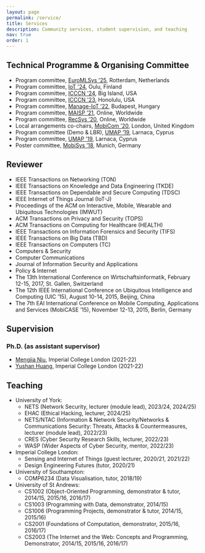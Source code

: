 ```yaml
---
layout: page
permalink: /service/
title: Services
description: Community services, student supervision, and teaching
nav: true
order: 1
---
```


## Technical Programme & Organising Committee

- Program committee, [EuroMLSys '25](https://euromlsys.eu/), Rotterdam, Netherlands
- Program committee, [IoT '24](https://iot-conference.org/iot2024/), Oulu, Finland
- Program committee, [ICCCN '24](http://www.icccn.org/index.html), Big Island, USA
- Program committee, [ICCCN '23](http://www.icccn.org/icccn23/index.html), Honolulu, USA
- Program committee, [Manage-IoT ’22](https://manage-iot.future-iot.org), Budapest, Hungary
- Program committee, [MAISP ’21](https://maisp.gitlab.io), Online, Worldwide
- Program committee, [RecSys ’20](https://recsys.acm.org/recsys20), Online, Worldwide
- Local arrangements co-chairs, [MobiCom ’20](https://sigmobile.org/mobicom/2020), London, United Kingdom
- Program committee (Demo & LBR), [UMAP ’19](http://www.cyprusconferences.org/umap2019), Larnaca, Cyprus
- Program committee, [UMAP ’19](http://www.cyprusconferences.org/umap2019), Larnaca, Cyprus
- Poster committee, [MobiSys ’18](https://www.sigmobile.org/mobisys/2018), Munich, Germany

## Reviewer

- IEEE Transactions on Networking (TON)
- IEEE Transactions on Knowledge and Data Engineering (TKDE)
- IEEE Transactions on Dependable and Secure Computing (TDSC)
- IEEE Internet of Things Journal (IoT-J)
- Proceedings of the ACM on Interactive, Mobile, Wearable and Ubiquitous Technologies (IMWUT)
- ACM Transactions on Privacy and Security (TOPS)
- ACM Transactions on Computing for Healthcare (HEALTH)
- IEEE Transactions on Information Forensics and Security (TIFS)
- IEEE Transactions on Big Data (TBD)
- IEEE Transactions on Computers (TC)
- Computers & Security
- Computer Communications
- Journal of Information Security and Applications
- Policy & Internet
- The 13th International Conference on Wirtschaftsinformatik, February 12-15, 2017, St. Gallen, Switzerland
- The 12th IEEE International Conference on Ubiquitous Intelligence and Computing (UIC ’15), August 10-14, 2015, Beijing, China
- The 7th EAI International Conference on Mobile Computing, Applications and Services (MobiCASE ’15), November 12-13, 2015, Berlin, Germany

## Supervision

### Ph.D. (as assistant supervisor)

- [Mengjia Niu](https://profiles.imperial.ac.uk/m.niu21), Imperial College London (2021-22)
- [Yushan Huang](https://yushan-huang.github.io/), Imperial College London (2021-22)

<!-- ### Undergraduate Research Opportunities Programme (UROP)

- Leonardo Bossi, Imperial College London (2020-21)
- Hanyang Liu, Imperial College London (2019-20)
- Danni Shi, Imperial College London (2019-20) -->

## Teaching

- University of York:
  - NETS (Network Security, lecturer (module lead), 2023/24, 2024/25)
  - EHAC (Ethical Hacking, lecturer, 2024/25)
  - NETS/NTAC (Information & Network Security/Networks & Communications Security: Threats, Attacks & Countermeasures, lecturer (module lead), 2022/23)
  - CRES (Cyber Security Research Skills, lecturer, 2022/23)
  - WASP (Wider Aspects of Cyber Security, mentor, 2022/23)
- Imperial College London:
  - Sensing and Internet of Things (guest lecturer, 2020/21, 2021/22)
  - Design Engineering Futures (tutor, 2020/21)
- University of Southampton:
  - COMP6234 (Data Visualisation, tutor, 2018/19)
- University of St Andrews:
  - CS1002 (Object-Oriented Programming, demonstrator & tutor, 2014/15, 2015/16, 2016/17)
  - CS1003 (Programming with Data, demonstrator, 2014/15)
  - CS1006 (Programming Projects, demonstrator & tutor, 2014/15, 2015/16)
  - CS2001 (Foundations of Computation, demonstrator, 2015/16, 2016/17)
  - CS2003 (The Internet and the Web: Concepts and Programming, Demonstrator, 2014/15, 2015/16, 2016/17)
